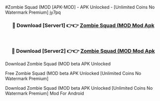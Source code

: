 #Zombie Squad (MOD [APK-MOD] - APK Unlocked - [Unlimited Coins No Watermark Premium] jy7pq



<div align="center">

<h3>🔴 Download [Server1] 👉👉 <a href="https://momento.my/?title=Zombie_Squad_(MOD">Zombie Squad (MOD Mod Apk</a></h3><br>

<h3>🔴 Download [Server2] 👉👉 <a href="https://momento.my/?title=Zombie_Squad_(MOD">Zombie Squad (MOD Mod Apk</a></h3>
</div>



Download Zombie Squad (MOD beta APK Unlocked

Free Zombie Squad (MOD beta APK Unlocked [Unlimited Coins No Watermark Premium]

Download Zombie Squad (MOD beta APK Unlocked [Unlimited Coins No Watermark Premium] Mod For Android
